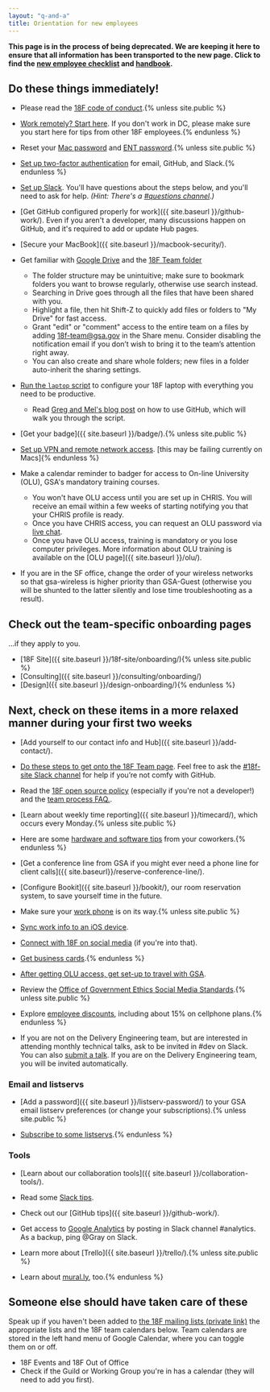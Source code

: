 ```yaml
---
layout: "q-and-a"
title: Orientation for new employees
---
```


**This page is in the process of being deprecated. We are keeping it here to ensure that all information has been transported to the new page. Click to find the [new employee checklist](https://handbook.18f.gov/checklist) and [handbook](https://github.com/18F/handbook).**


## Do these things immediately!

* Please read the [18F code of conduct](https://handbook.18f.gov/code-of-conduct).{% unless site.public %}

* [Work remotely? Start here](../private/remote-employee-faq). If you don't work in DC, please make sure you start here for tips from other 18F employees.{% endunless %}

* Reset your [Mac password](https://support.apple.com/en-us/HT202860) and [ENT password](http://reset.gsa.gov).{% unless site.public %}

* [Set up two-factor authentication](../private/two-factor/) for email, GitHub, and Slack.{% endunless %}

* [Set up Slack](../slack/). You'll have questions about the steps below, and you'll need to ask for help.  _(Hint: There's a [#questions channel](https://18f.slack.com/messages/questions/).)_

* [Get GitHub configured properly for work]({{ site.baseurl }}/github-work/). Even if you aren't a developer, many discussions happen on GitHub, and it's required to add or update Hub pages.

* [Secure your MacBook]({{ site.baseurl }}/macbook-security/).

* Get familiar with [Google Drive](https://support.google.com/drive/answer/6021313?hl=en) and the [18F Team folder](https://drive.google.com/a/gsa.gov/folderview?id=0B84F26FpUP0lR1B2VVNGSi1MMVk&usp=sharing_eid)
    * The folder structure may be unintuitive; make sure to bookmark folders you want to browse regularly, otherwise use search instead.
    * Searching in Drive goes through all the files that have been shared with you.
    * Highlight a file, then hit Shift-Z to quickly add files or folders to "My Drive" for fast access.
    * Grant "edit" or "comment" access to the entire team on a files by adding [18f-team@gsa.gov](mailto:18f-team@gsa.gov) in the Share menu. Consider disabling the notification email if you don’t wish to bring it to the team’s attention right away.
    * You can also create and share whole folders; new files in a folder auto-inherit the sharing settings.

* [Run the `laptop` script](https://github.com/18F/laptop) to configure your 18F laptop with everything you need to be productive.
    * Read [Greg and Mel's blog post](https://18f.gsa.gov/2015/03/03/how-to-use-github-and-the-terminal-a-guide/) on how to use GitHub, which will walk you through the script.

* [Get your badge]({{ site.baseurl }}/badge/).{% unless site.public %}

* [Set up VPN and remote network access](../private/access-gsa-remote/). [this may be failing currently on Macs]{% endunless %}

* Make a calendar reminder to badger for access to On-line University (OLU), GSA's mandatory training courses.
    * You won't have OLU access until you are set up in CHRIS. You will receive
      an email within a few weeks of starting notifying you that your CHRIS
      profile is ready.
    * Once you have CHRIS access, you can request an OLU password via [live chat](
      https://clientsupport.eskillz.com/Interface/Chat.aspx).
    * Once you have OLU access, training is mandatory or you lose computer
      privileges. More information about OLU training is available on the
      [OLU page]({{ site.baseurl }}/olu/).

* If you are in the SF office, change the order of your wireless networks so that gsa-wireless is higher priority than GSA-Guest (otherwise you will be shunted to the latter silently and lose time troubleshooting as a result).

## Check out the team-specific onboarding pages

...if they apply to you.

* [18F Site]({{ site.baseurl }}/18f-site/onboarding/){% unless site.public %}
* [Consulting]({{ site.baseurl }}/consulting/onboarding/)
* [Design]({{ site.baseurl }}/design-onboarding/){% endunless %}

## Next, check on these items in a more relaxed manner during your first two weeks

* [Add yourself to our contact info and Hub]({{ site.baseurl }}/add-contact/).

* [Do these steps to get onto the 18F Team page](https://github.com/18F/18f.gsa.gov/#getting-your-picture-and-bio-on-the-site). Feel free to ask the [#18f-site Slack channel](https://18f.slack.com/messages/18f-site/) for help if you’re not comfy with GitHub.

* Read the [18F open source policy](https://github.com/18F/open-source-policy/blob/master/policy.md) (especially if you're not a developer!) and the [team process FAQ.](https://github.com/18F/open-source-policy/blob/master/practice.md).

* [Learn about weekly time reporting]({{ site.baseurl }}/timecard/), which occurs every Monday.{% unless site.public %}

* Here are some [hardware and software tips](../private/uses-this/) from your coworkers.{% endunless %}

* [Get a conference line from GSA if you might ever need a phone line for client calls]({{ site.baseurl}}/reserve-conference-line/).

* [Configure Bookit]({{ site.baseurl }}/bookit/), our room reservation system, to save yourself time in the future.

* Make sure your [work phone](../../work-phone/) is on its way.{% unless site.public %}

* [Sync work info to an iOS device](../private/ios-sync/).

* [Connect with 18F on social media](../private/socialmedia/) (if you're into that).

* [Get business cards](../private/business-cards/).{% endunless %}

* [After getting OLU access, get set-up to travel with GSA](https://docs.google.com/a/gsa.gov/document/d/12CvKaLm4Me6g69VLj6mDTmRdF0fHNaNXIfsqNu9ZMsI/edit).

* Review the [Office of Government Ethics Social Media Standards](http://www.oge.gov/DisplayTemplates/ModelSub.aspx?id=8589959880).{% unless site.public %}

* Explore [employee discounts](../private/fed-discount-phone/), including about 15% on cellphone plans.{% endunless %}

* If you are not on the Delivery Engineering team, but are interested in attending monthly technical talks, ask to be invited in #dev on Slack. You can also [submit a talk](https://docs.google.com/document/d/1FQLUofvibixHXg0iiUIdF9Up8djUrUL4xqU64sxHg-U/edit). If you are on the Delivery Engineering team, you will be invited automatically.

### Email and listservs

* [Add a password]({{ site.baseurl }}/listserv-password/) to your GSA email listserv preferences (or change your subscriptions).{% unless site.public %}

* [Subscribe to some listservs](../private/listservs/).{% endunless %}

### Tools

* [Learn about our collaboration tools]({{ site.baseurl }}/collaboration-tools/).

* Read some [Slack tips](../slack-tips/).

* Check out our [GitHub tips]({{ site.baseurl }}/github-work/).

* Get access to [Google Analytics](https://www.google.com/analytics) by posting in Slack channel #analytics. As a backup, ping @Gray on Slack.

* Learn more about [Trello]({{ site.baseurl }}/trello/).{% unless site.public %}

* Learn about [mural.ly,](../private/murally) too.{% endunless %}

## Someone else should have taken care of these
Speak up if you haven't been added to [the 18F mailing lists (private link)](../private/listservs/#18f-specific) the appropriate lists and the 18F team calendars below. Team calendars are stored in the left hand menu of Google Calendar, where you can toggle them on or off.

* 18F Events and 18F Out of Office
* Check if the Guild or Working Group you're in has a calendar (they will need to add you first).
